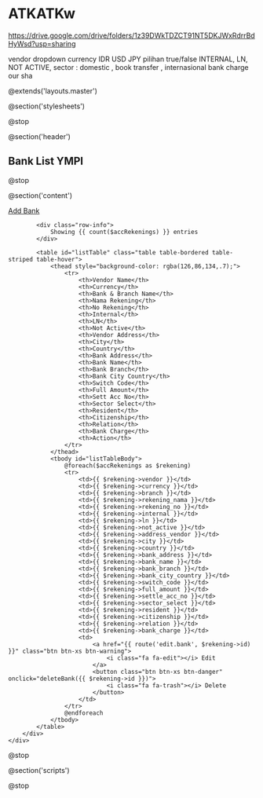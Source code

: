 # ATKATKw
https://drive.google.com/drive/folders/1z39DWkTDZCT91NT5DKJWxRdrrBdHyWsd?usp=sharing

vendor dropdown
currency IDR USD JPY
pilihan true/false INTERNAL, LN, NOT ACTIVE, 
sector : domestic , book transfer , internasional 
bank charge our sha 

@extends('layouts.master')

@section('stylesheets')
<link href="{{ url('css/jquery.gritter.css') }}" rel="stylesheet">
<link href="{{ url('css/jquery.tagsinput.css') }}" rel="stylesheet">
<style type="text/css">
    thead input {
        width: 100%;
        padding: 3px;
        box-sizing: border-box;
    }
    #listTableBody > tr:hover {
        cursor: pointer;
        background-color: #7dfa8c;
    }
    table.table-bordered {
        border:1px solid black;
        vertical-align: middle;
    }
    table.table-bordered > thead > tr > th {
        border:1px solid black;
        vertical-align: middle;
    }
    table.table-bordered > tbody > tr > td {
        border:1px solid rgb(150,150,150);
        vertical-align: middle;
    }
    .dataTables_wrapper .dt-buttons {
        float: left;
        margin-bottom: 10px;
    }
    .row-info {
        margin-top: 15px;
        font-weight: bold;
    }
</style>
@stop

@section('header')
<section class="content-header">
    <h1>
        Bank List YMPI
    </h1>
    <ol class="breadcrumb"></ol>
</section>
@stop

@section('content')
<section class="content">
    <div class="box">
        <div class="box-body" style="overflow-x:scroll;">
            <a href="{{ route('bank.create') }}" class="btn btn-primary add-bank-btn">
                <i class="fa fa-plus"></i> Add Bank
            </a>

            <div class="row-info">
                Showing {{ count($accRekenings) }} entries
            </div>

            <table id="listTable" class="table table-bordered table-striped table-hover">
                <thead style="background-color: rgba(126,86,134,.7);">
                    <tr>
                        <th>Vendor Name</th>
                        <th>Currency</th>
                        <th>Bank & Branch Name</th>
                        <th>Nama Rekening</th>
                        <th>No Rekening</th>
                        <th>Internal</th>
                        <th>LN</th>
                        <th>Not Active</th>
                        <th>Vendor Address</th>
                        <th>City</th>
                        <th>Country</th>
                        <th>Bank Address</th>
                        <th>Bank Name</th>
                        <th>Bank Branch</th>
                        <th>Bank City Country</th>
                        <th>Switch Code</th>
                        <th>Full Amount</th>
                        <th>Sett Acc No</th>
                        <th>Sector Select</th>
                        <th>Resident</th>
                        <th>Citizenship</th>
                        <th>Relation</th>
                        <th>Bank Charge</th>
                        <th>Action</th>
                    </tr>
                </thead>
                <tbody id="listTableBody">
                    @foreach($accRekenings as $rekening)
                    <tr>
                        <td>{{ $rekening->vendor }}</td>
                        <td>{{ $rekening->currency }}</td>
                        <td>{{ $rekening->branch }}</td>
                        <td>{{ $rekening->rekening_nama }}</td>
                        <td>{{ $rekening->rekening_no }}</td>
                        <td>{{ $rekening->internal }}</td>
                        <td>{{ $rekening->ln }}</td>
                        <td>{{ $rekening->not_active }}</td>
                        <td>{{ $rekening->address_vendor }}</td>
                        <td>{{ $rekening->city }}</td>
                        <td>{{ $rekening->country }}</td>
                        <td>{{ $rekening->bank_address }}</td>
                        <td>{{ $rekening->bank_name }}</td>
                        <td>{{ $rekening->bank_branch }}</td>
                        <td>{{ $rekening->bank_city_country }}</td>
                        <td>{{ $rekening->switch_code }}</td>
                        <td>{{ $rekening->full_amount }}</td>
                        <td>{{ $rekening->settle_acc_no }}</td>
                        <td>{{ $rekening->sector_select }}</td>
                        <td>{{ $rekening->resident }}</td>
                        <td>{{ $rekening->citizenship }}</td>
                        <td>{{ $rekening->relation }}</td>
                        <td>{{ $rekening->bank_charge }}</td>
                        <td>
                            <a href="{{ route('edit.bank', $rekening->id) }}" class="btn btn-xs btn-warning">
                                <i class="fa fa-edit"></i> Edit
                            </a>
                            <button class="btn btn-xs btn-danger" onclick="deleteBank({{ $rekening->id }})">
                                <i class="fa fa-trash"></i> Delete
                            </button>
                        </td>
                    </tr>
                    @endforeach
                </tbody>
            </table>
        </div>
    </div>  
</section>
@stop

@section('scripts')
<script src="{{ url('js/jquery.gritter.min.js') }}"></script>
<script src="{{ url('js/buttons.flash.min.js') }}"></script>
<script src="{{ url('js/jszip.min.js') }}"></script>
<script src="{{ url('js/vfs_fonts.js') }}"></script>
<script src="{{ url('js/buttons.html5.min.js') }}"></script>
<script src="{{ url('js/buttons.print.min.js') }}"></script>
<script src="{{ url('js/jquery.tagsinput.min.js') }}"></script>

<script>
    $(document).ready(function() {
        var table = $('#listTable').DataTable({
            paging: true,
            searching: true,
            ordering: true,
            info: true,
            autoWidth: false,
            dom: 'Bfrtip',
            buttons: [
                {
                    extend: 'copy',
                    text: '<i class="fa fa-copy"></i> Copy',
                    className: 'btn btn-success',
                    exportOptions: {
                        columns: ':not(:last-child)'
                    }
                },
                {
                    extend: 'excel',
                    text: '<i class="fa fa-file-excel-o"></i> Excel',
                    className: 'btn btn-info',
                    exportOptions: {
                        columns: ':not(:last-child)'
                    }
                },
                {
                    extend: 'pdf',
                    text: '<i class="fa fa-file-pdf-o"></i> PDF',
                    className: 'btn btn-danger',
                    exportOptions: {
                        columns: ':not(:last-child)'
                    }
                },
                {
                    extend: 'print',
                    text: '<i class="fa fa-print"></i> Print',
                    className: 'btn btn-warning',
                    exportOptions: {
                        columns: ':not(:last-child)'
                    }
                }
            ],
            initComplete: function() {
                console.log('DataTable buttons initialized');
            }
        });

        $('#listTable').on('draw.dt', function () {
            var info = table.page.info();
            $('.row-info').text('Showing ' + (info.start + 1) + ' to ' + info.end + ' of ' + info.recordsTotal + ' entries');
        });
    });

    function deleteBank(id) {
        if(confirm('Are you sure you want to delete this bank record?')) {
            $.ajax({
                url: '{{ url("bank") }}/' + id,
                type: 'DELETE',
                data: {
                    _token: '{{ csrf_token() }}'
                },
                success: function(response) {
                    alert('Bank deleted successfully.');
                    location.reload();
                },
                error: function(xhr) {
                    alert('Failed to delete bank.');
                }
            });
        }
    }
</script>
@stop
